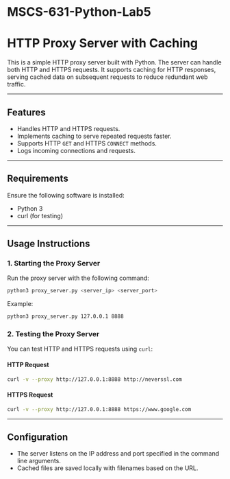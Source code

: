 # MSCS-631-Python-Lab5

# HTTP Proxy Server with Caching

This is a simple HTTP proxy server built with Python. The server can handle both HTTP and HTTPS requests. It supports caching for HTTP responses, serving cached data on subsequent requests to reduce redundant web traffic.

---

## Features
- Handles HTTP and HTTPS requests.
- Implements caching to serve repeated requests faster.
- Supports HTTP `GET` and HTTPS `CONNECT` methods.
- Logs incoming connections and requests.

---

## Requirements
Ensure the following software is installed:
- Python 3
- curl (for testing)

---

## Usage Instructions

### 1. Starting the Proxy Server
Run the proxy server with the following command:
```bash
python3 proxy_server.py <server_ip> <server_port>
```
Example:
```bash
python3 proxy_server.py 127.0.0.1 8888
```

### 2. Testing the Proxy Server
You can test HTTP and HTTPS requests using `curl`:

#### HTTP Request
```bash
curl -v --proxy http://127.0.0.1:8888 http://neverssl.com
```

#### HTTPS Request
```bash
curl -v --proxy http://127.0.0.1:8888 https://www.google.com
```

---

## Configuration
- The server listens on the IP address and port specified in the command line arguments.
- Cached files are saved locally with filenames based on the URL.


